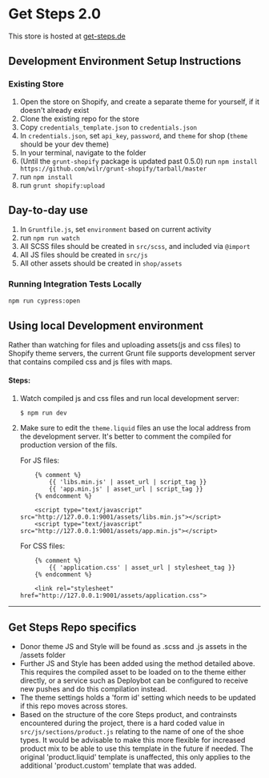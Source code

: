 # Get Steps 2.0

This store is hosted at [get-steps.de](http://get-steps.myshopify.com)

## Development Environment Setup Instructions

### Existing Store

1. Open the store on Shopify, and create a separate theme for yourself, if it doesn't already exist
1. Clone the existing repo for the store
1. Copy `credentials_template.json` to `credentials.json`
1. In `credentials.json`, set `api_key`, `password`, and `theme` for shop (`theme` should be your dev theme)
1. In your terminal, navigate to the folder
1. (Until the `grunt-shopify` package is updated past 0.5.0) run `npm install https://github.com/wilr/grunt-shopify/tarball/master`
1. run `npm install`
1. run `grunt shopify:upload`

## Day-to-day use

1. In `Gruntfile.js`, set `environment` based on current activity
1. run `npm run watch`
1. All SCSS files should be created in `src/scss`, and included via `@import`
1. All JS files should be created in `src/js`
1. All other assets should be created in `shop/assets`

### Running Integration Tests Locally

```bash
npm run cypress:open
```

## Using local Development environment

Rather than watching for files and uploading assets(js and css files) to Shopify theme servers, the current Grunt file supports development server that contains compiled css and js files with maps.

#### Steps:

1. Watch compiled js and css files and run local development server:
   ```
   $ npm run dev
   ```
1. Make sure to edit the `theme.liquid` files an use the local address from the development server.
   It's better to comment the compiled for production version of the fils.

   For JS files:

   ```
       {% comment %}
           {{ 'libs.min.js' | asset_url | script_tag }}
           {{ 'app.min.js' | asset_url | script_tag }}
       {% endcomment %}

       <script type="text/javascript" src="http://127.0.0.1:9001/assets/libs.min.js"></script>
       <script type="text/javascript" src="http://127.0.0.1:9001/assets/app.min.js"></script>
   ```

   For CSS files:

   ```
       {% comment %}
           {{ 'application.css' | asset_url | stylesheet_tag }}
       {% endcomment %}

       <link rel="stylesheet" href="http://127.0.0.1:9001/assets/application.css">
   ```

---

## Get Steps Repo specifics
- Donor theme JS and Style will be found as .scss and .js assets in the /assets folder
- Further JS and Style has been added using the method detailed above. This requires the compiled asset to be loaded on to the theme either directly, or a service such as Deploybot can be configured to receive new pushes and do this compilation instead.
- The theme settings holds a 'form id' setting which needs to be updated if this repo moves across stores.
- Based on the structure of the core Steps product, and contrainsts encountered during the project, there is a hard coded value in `src/js/sections/product.js` relating to the name of one of the shoe types. It would be advisable to make this more flexible for increased product mix to be able to use this template in the future if needed. The original 'product.liquid' template is unaffected, this only applies to the additional 'product.custom' template that was added.
